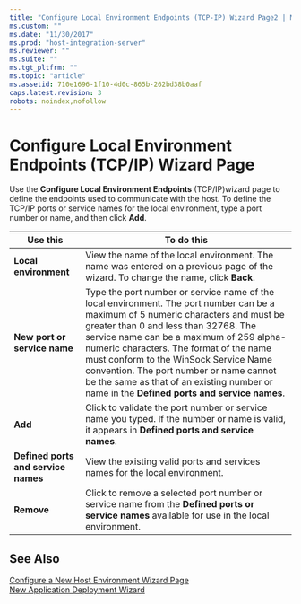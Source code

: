```yaml
---
title: "Configure Local Environment Endpoints (TCP-IP) Wizard Page2 | Microsoft Docs"
ms.custom: ""
ms.date: "11/30/2017"
ms.prod: "host-integration-server"
ms.reviewer: ""
ms.suite: ""
ms.tgt_pltfrm: ""
ms.topic: "article"
ms.assetid: 710e1696-1f10-4d0c-865b-262bd38b0aaf
caps.latest.revision: 3
robots: noindex,nofollow
---
```

# Configure Local Environment Endpoints (TCP/IP) Wizard Page
Use the **Configure Local Environment Endpoints** (TCP/IP)wizard page to define the endpoints used to communicate with the host. To define the TCP/IP ports or service names for the local environment, type a port number or name, and then click **Add**.  
  
|Use this|To do this|  
|--------------|----------------|  
|**Local environment**|View the name of the local environment. The name was entered on a previous page of the wizard. To change the name, click **Back**.|  
|**New port or service name**|Type the port number or service name of the local environment. The port number can be a maximum of 5 numeric characters and must be greater than 0 and less than 32768. The service name can be a maximum of 259 alpha-numeric characters. The format of the name must conform to the WinSock Service Name convention. The port number or name cannot be the same as that of an existing number or name in the **Defined ports and service names**.|  
|**Add**|Click to validate the port number or service name you typed. If the number or name is valid, it appears in **Defined ports and service names**.|  
|**Defined ports and service names**|View the existing valid ports and services names for the local environment.|  
|**Remove**|Click to remove a selected port number or service name from the **Defined ports or service names** available for use in the local environment.|  
  
## See Also  
 [Configure a New Host Environment Wizard Page](../core/configure-a-new-host-environment-wizard-page2.md)   
 [New Application Deployment Wizard](../core/new-application-deployment-wizard1.md)